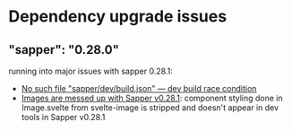 # Dependency upgrade issues

## "sapper": "0.28.0"

running into major issues with sapper 0.28.1:

- [No such file "sapper/dev/build.json" — dev build race condition](https://github.com/sveltejs/sapper/issues/1440)
- [Images are messed up with Sapper v0.28.1](https://github.com/matyunya/svelte-image/issues/67): component styling done in Image.svelte from svelte-image is stripped and doesn't appear in dev tools in Sapper v0.28.1
